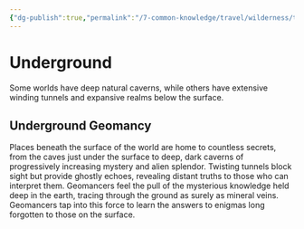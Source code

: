 ```yaml
---
{"dg-publish":true,"permalink":"/7-common-knowledge/travel/wilderness/terrain-types/underground/","noteIcon":""}
---
```


# Underground

Some worlds have deep natural caverns, while others have extensive winding tunnels and expansive realms below the surface.

## Underground Geomancy 

Places beneath the surface of the world are home to countless secrets, from the caves just under the surface to deep, dark caverns of progressively increasing mystery and alien splendor. Twisting tunnels block sight but provide ghostly echoes, revealing distant truths to those who can interpret them. Geomancers feel the pull of the mysterious knowledge held deep in the earth, tracing through the ground as surely as mineral veins. Geomancers tap into this force to learn the answers to enigmas long forgotten to those on the surface.
